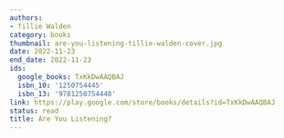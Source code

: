 ```yaml
---
authors:
- Tillie Walden
category: books
thumbnail: are-you-listening-tillie-walden-cover.jpg
date: 2022-11-23
end_date: 2022-11-23
ids:
  google_books: TxKkDwAAQBAJ
  isbn_10: '1250754445'
  isbn_13: '9781250754448'
link: https://play.google.com/store/books/details?id=TxKkDwAAQBAJ
status: read
title: Are You Listening?
---
```

